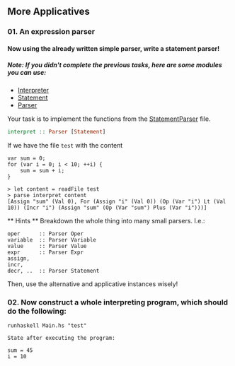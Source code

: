 ## More Applicatives


### 01. An expression parser
#### Now using the already written simple parser, write a statement parser!

##### Note: If you didn't complete the previous tasks, here are some modules you can use:
* [Interpreter](./Interpreter.hs)
* [Statement](./Statement.hs)
* [Parser](./Parser.hs)

Your task is to implement the functions from the [StatementParser](./StatementParser.hs) file.

```haskell
interpret :: Parser [Statement]
```

If we have the file `test` with the content

```
var sum = 0;
for (var i = 0; i < 10; ++i) {
    sum = sum + i;
}
```

```
> let content = readFile test
> parse interpret content
[Assign "sum" (Val 0), For (Assign "i" (Val 0)) (Op (Var "i") Lt (Val 10)) (Incr "i") (Assign "sum" (Op (Var "sum") Plus (Var "i")))]
```

** Hints **
Breakdown the whole thing into many small parsers. I.e.:
```
oper      :: Parser Oper
variable  :: Parser Variable
value     :: Parser Value
expr      :: Parser Expr
assign,
incr,
decr, ..  :: Parser Statement
```

Then, use the alternative and applicative instances wisely!

### 02. Now construct a whole interpreting program, which should do the following:
```
runhaskell Main.hs "test"

State after executing the program:

sum = 45
i = 10
```

